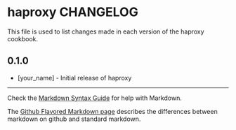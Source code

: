 haproxy CHANGELOG
=================

This file is used to list changes made in each version of the haproxy cookbook.

0.1.0
-----
- [your_name] - Initial release of haproxy

- - -
Check the [Markdown Syntax Guide](http://daringfireball.net/projects/markdown/syntax) for help with Markdown.

The [Github Flavored Markdown page](http://github.github.com/github-flavored-markdown/) describes the differences between markdown on github and standard markdown.
